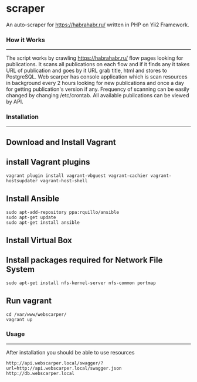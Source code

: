 scraper
=======
An auto-scraper for https://habrahabr.ru/ written in PHP on Yii2 Framework.

### How it Works
------------
The script works by crawling https://habrahabr.ru/ flow pages looking for publications.
It scans all publications on each flow and if it finds any it takes URL of publication and goes by it URL grab title, html and stores to PostgreSQL.
Web scarper has console application which is scan resources in background every 2 hours looking for new publications and once a day for getting publication's version if any.
Frequency of scanning can be easily changed by changing /etc/crontab.
All available publications can be viewed by API.

### Installation
------------
## Download and Install Vagrant
## install Vagrant plugins
```
vagrant plugin install vagrant-vbguest vagrant-cachier vagrant-hostsupdater vagrant-host-shell
```
## Install Ansible
```
sudo apt-add-repository ppa:rquillo/ansible
sudo apt-get update
sudo apt-get install ansible
```
## Install Virtual Box
## Install packages required for Network File System
```
sudo apt-get install nfs-kernel-server nfs-common portmap
```
## Run vagrant
```
cd /var/www/webscarper/
vagrant up
```

### Usage
------------
After installation you should be able to use resources
```
http://api.webscarper.local/swagger/?url=http://api.webscarper.local/swagger.json
http://db.webscarper.local
```